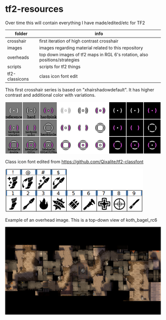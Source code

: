 # tf2-resources

Over time this will contain everything I have made/edited/etc for TF2

|folder|info|
|-|-|
|crosshair|first iteration of high contrast crosshair
|images|images regarding material related to this repository
|overheads| top down images of tf2 maps in RGL 6's rotation, also positions/strategies
|scripts|scripts for tf2 things
|tf2-classicons|class icon font edit

This first crosshair series is based on "xhairshadowdefault". It has higher contrast and additional color with variations.

![image of crosshairs](/images/preview-names.png)

Class icon font edited from https://github.com/Qixalite/tf2-classfont

![image of font characters](/images/font-preview.png)

Example of an overhead image. This is a top-down view of koth_bagel_rc6

![image of koth_bagel_rc6 top-down view](/overheads/bagel/bagel.png)
